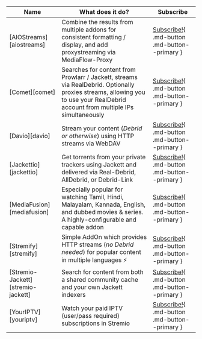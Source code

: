 Name | What does it do? | Subscribe
---------|----------|---------
[AIOStreams][aiostreams] | Combine the results from multiple addons for consistent formatting / display, and add proxystreaming via MediaFlow-Proxy | [Subscribe!](https://store.elfhosted.com/product/aiostreams/){ .md-button .md-button--primary }
 [Comet][comet] | Searches for content from Prowlarr / Jackett, streams via RealDebrid. Optionally proxies streams, allowing you to use your RealDebrid account from multiple IPs simultaneously | [Subscribe!](https://store.elfhosted.com/product/comet/){ .md-button .md-button--primary } 
 [Davio][davio] | Stream your content (*Debrid or otherwise*) using HTTP streams via WebDAV | [Subscribe!](https://store.elfhosted.com/product/davio/){ .md-button .md-button--primary }
 [Jackettio][jackettio] | Get torrents from your private trackers using Jackett and delivered via Real-Debrid, AllDebrid, or Debrid-Link | [Subscribe!](https://store.elfhosted.com/product/jackettio/){ .md-button .md-button--primary }
 [MediaFusion][mediafusion] | Especially popular for watching Tamil, Hindi, Malayalam, Kannada, English, and dubbed movies & series. A highly-configurable and capable addon | [Subscribe!](https://store.elfhosted.com/product/mediafusion/){ .md-button .md-button--primary }  
 [Stremify][stremify] | Simple AddOn which provides HTTP streams (*no Debrid needed*) for popular content in multiple languages :zap: | [Subscribe!](https://store.elfhosted.com/product/stremify/){ .md-button .md-button--primary } 
 [Stremio-Jackett][stremio-jackett] | Search for content from both a shared community cache and your own Jackett indexers| [Subscribe!](https://store.elfhosted.com/product/stremio-jackett/){ .md-button .md-button--primary } 
 [YourIPTV][youriptv] | Watch your paid IPTV (user/pass required) subscriptions in Stremio | [Subscribe!](https://store.elfhosted.com/product/youriptv/){ .md-button .md-button--primary }